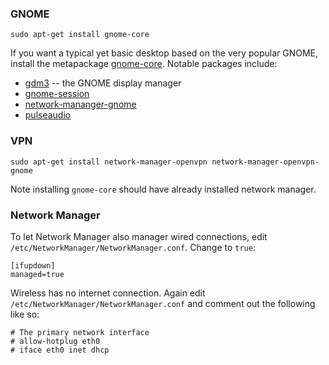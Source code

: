 ### GNOME

`sudo apt-get install gnome-core`

If you want a typical yet basic desktop based on the very popular GNOME, install the metapackage [gnome-core](https://packages.debian.org/stretch/gnome-core). Notable packages include:

* [gdm3](https://packages.debian.org/stretch/gdm3) -- the GNOME display manager
* [gnome-session](https://packages.debian.org/stretch/gnome-session)
* [network-mananger-gnome](https://packages.debian.org/stretch/network-manager-gnome)
* [pulseaudio](https://packages.debian.org/stretch/pulseaudio)

### VPN

`sudo apt-get install network-manager-openvpn network-manager-openvpn-gnome`

Note installing `gnome-core` should have already installed network manager.

### Network Manager

To let Network Manager also manager wired connections, edit `/etc/NetworkManager/NetworkManager.conf`. Change to `true`:
```
[ifupdown]
managed=true
```

Wireless has no internet connection. Again edit `/etc/NetworkManager/NetworkManager.conf` and comment out the following like so:
```
# The primary network interface
# allow-hotplug eth0
# iface eth0 inet dhcp
```
